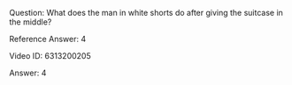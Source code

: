 Question: What does the man in white shorts do after giving the suitcase in the middle?

Reference Answer: 4

Video ID: 6313200205

Answer: 4

